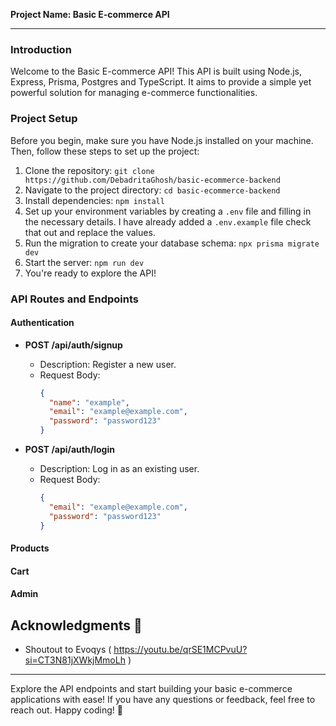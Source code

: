 **Project Name: Basic E-commerce API**

---

### Introduction

Welcome to the Basic E-commerce API! This API is built using Node.js, Express, Prisma, Postgres and TypeScript. It aims to provide a simple yet powerful solution for managing e-commerce functionalities.

### Project Setup

Before you begin, make sure you have Node.js installed on your machine. Then, follow these steps to set up the project:

1. Clone the repository: `git clone https://github.com/DebadritaGhosh/basic-ecommerce-backend`
2. Navigate to the project directory: `cd basic-ecommerce-backend`
3. Install dependencies: `npm install`
4. Set up your environment variables by creating a `.env` file and filling in the necessary details. I have already added a `.env.example` file check that out and replace the values.
5. Run the migration to create your database schema: `npx prisma migrate dev`
6. Start the server: `npm run dev`
7. You're ready to explore the API!

### API Routes and Endpoints

#### Authentication

- **POST /api/auth/signup**
  - Description: Register a new user.
  - Request Body:
    ```json
    {
      "name": "example",
      "email": "example@example.com",
      "password": "password123"
    }
    ```

- **POST /api/auth/login**
  - Description: Log in as an existing user.
  - Request Body:
    ```json
    {
      "email": "example@example.com",
      "password": "password123"
    }
    ```

#### Products

#### Cart

#### Admin



## Acknowledgments 🙏

- Shoutout to Evoqys ( https://youtu.be/qrSE1MCPvuU?si=CT3N81jXWkjMmoLh )


---

Explore the API endpoints and start building your basic e-commerce applications with ease! If you have any questions or feedback, feel free to reach out. Happy coding! 🚀